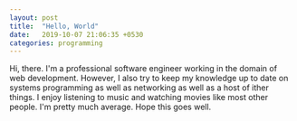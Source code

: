 ```yaml
---
layout: post
title:  "Hello, World"
date:   2019-10-07 21:06:35 +0530
categories: programming
---
```


Hi, there.
I'm a professional software engineer working in the domain of web development.
However, I also try to keep my knowledge up to date on systems programming as well as networking as well as a host of ither things.
I enjoy listening to music and watching movies like most other people. I'm pretty much average.
Hope this goes well.

